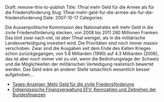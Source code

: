 Draft: remove-this-to-publish
Title: 17mal mehr Geld für die Armee als für die Friedensförderung
Slug: 17mal-mehr-geld-fur-die-armee-als-fur-die-friedensforderung
Date: 2007-10-17
Categories:

Die Aussenpolitische Kommission des Nationalrates will mehr Geld in die zivile Friedensförderung stecken, von 2008 bis 2011 260 Millionen Franken. Das tönt zwar nach viel, ist aber 17mal weniger, als in die militärische Landesverteidigung investiert wird. Die Prioritäten sind noch immer massiv verschoben. Zwar sind die Ausgaben seit dem Ende des Kalten Krieges schon zurückgegangen, von 5.8 Milliarden (1990) auf 4.3 Milliarden (2006), das ist aber noch immer viel zu viel, wenn die Bedrohungslage der Schweiz und die Möglichkeiten der militärischen Verteidigung realistisch bewertet werden. Das Geld wäre an anderer Stelle tatsächlich wesentlich besser aufgehoben...

- [Tages-Anzeiger: Mehr Geld für die zivile Friedensförderung](http://www.tagesanzeiger.ch/dyn/news/schweiz/803381.html)
- [Eidgenössische Finanzverwaltung EFV: Kennzahlen und Zeitreihen der Bundesfinanzen](http://www.efv.admin.ch/d/themen/bundesfinanzen/zeitreihen/index.php)
